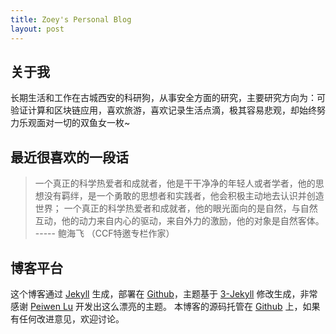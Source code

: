 ```yaml
---
title: Zoey's Personal Blog
layout: post
---
```


## 关于我

长期生活和工作在古城西安的科研狗，从事安全方面的研究，主要研究方向为：可验证计算和区块链应用，喜欢旅游，喜欢记录生活点滴，极其容易悲观，却始终努力乐观面对一切的双鱼女一枚~

## 最近很喜欢的一段话

> 一个真正的科学热爱者和成就者，他是干干净净的年轻人或者学者，他的思想没有羁绊，是一个勇敢的思想者和实践者，他会积极主动地去认识并创造世界； 一个真正的科学热爱者和成就者，他的眼光面向的是自然，与自然互动，他的动力来自内心的驱动，来自外力的激励，他的对象是自然客体。    ----- 鲍海飞 （CCF特邀专栏作家）                                                                                                                                                               


## 博客平台

这个博客通过 [Jekyll](http://jekyllrb.com/) 生成，部署在 [Github](https://pages.github.com)，主题基于 [3-Jekyll](https://github.com/P233/3-Jekyll) 修改生成，非常感谢 [Peiwen Lu](https://github.com/P233) 开发出这么漂亮的主题。
本博客的源码托管在 [Github](https://github.com/suyan/suyan.github.io) 上，如果有任何改进意见，欢迎讨论。
